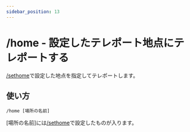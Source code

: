 ```yaml
---
sidebar_position: 13
---
```


# /home - 設定したテレポート地点にテレポートする

[/sethome](sethome)で設定した地点を指定してテレポートします。

## 使い方

```/home [場所の名前]```

[場所の名前]には[/sethome](sethome)で設定したものが入ります。
